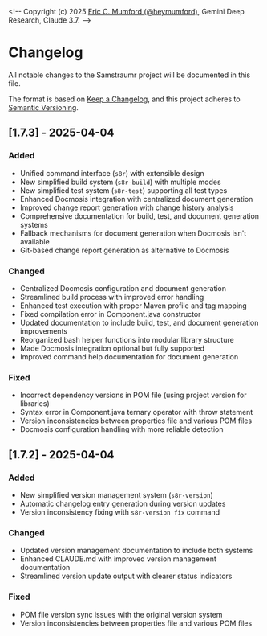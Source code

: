 <!--
Copyright (c) 2025 Eric C. Mumford (@heymumford)

This software was developed with analytical assistance from AI tools 
including Claude 3.7 Sonnet, Claude Code, and Google Gemini Deep Research,
which were used as paid services. All intellectual property rights 
remain exclusively with the copyright holder listed above.

Licensed under the Mozilla Public License 2.0
-->

<\!-- 
Copyright (c) 2025 [Eric C. Mumford (@heymumford)](https://github.com/heymumford), Gemini Deep Research, Claude 3.7.
-->

# Changelog

All notable changes to the Samstraumr project will be documented in this file.

The format is based on [Keep a Changelog](https://keepachangelog.com/en/1.0.0/),
and this project adheres to [Semantic Versioning](https://semver.org/spec/v2.0.0.html).

## [1.7.3] - 2025-04-04

### Added
- Unified command interface (`s8r`) with extensible design
- New simplified build system (`s8r-build`) with multiple modes
- New simplified test system (`s8r-test`) supporting all test types
- Enhanced Docmosis integration with centralized document generation
- Improved change report generation with change history analysis
- Comprehensive documentation for build, test, and document generation systems
- Fallback mechanisms for document generation when Docmosis isn't available
- Git-based change report generation as alternative to Docmosis

### Changed
- Centralized Docmosis configuration and document generation
- Streamlined build process with improved error handling
- Enhanced test execution with proper Maven profile and tag mapping
- Fixed compilation error in Component.java constructor
- Updated documentation to include build, test, and document generation improvements
- Reorganized bash helper functions into modular library structure
- Made Docmosis integration optional but fully supported
- Improved command help documentation for document generation

### Fixed
- Incorrect dependency versions in POM file (using project version for libraries)
- Syntax error in Component.java ternary operator with throw statement
- Version inconsistencies between properties file and various POM files
- Docmosis configuration handling with more reliable detection

## [1.7.2] - 2025-04-04

### Added
- New simplified version management system (`s8r-version`)
- Automatic changelog entry generation during version updates
- Version inconsistency fixing with `s8r-version fix` command

### Changed
- Updated version management documentation to include both systems
- Enhanced CLAUDE.md with improved version management documentation
- Streamlined version update output with clearer status indicators

### Fixed
- POM file version sync issues with the original version system
- Version inconsistencies between properties file and various POM files
